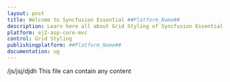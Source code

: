 ```yaml
---
layout: post
title: Welcome to Syncfusion Essential ##Platform_Name##
description: Learn here all about Grid Styling of Syncfusion Essential ##Platform_Name## widgets based on HTML5 and jQuery.
platform: ej2-asp-core-mvc
control: Grid Styling
publishingplatform: ##Platform_Name##
documentation: ug
---
```


/js/jsj/djdh
This file can contain any content
